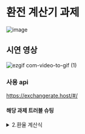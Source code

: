 # 환전 계산기 과제

![image](https://user-images.githubusercontent.com/108774881/217484659-17578798-aba1-4f87-b3cf-57d4bcca2e8d.png)

## 시연 영상

![ezgif com-video-to-gif (1)](https://user-images.githubusercontent.com/108774881/217489257-8dfe3432-f8ac-4c1e-b2e1-06eaae562ec0.gif)

###  사용 api
https://exchangerate.host/#/
#### 해당 과제 트러블 슈팅
<details>
<summary>2.환율 계산식</summary>
<div markdown="1">
  

|관련사항| 내용  |
|--------|----------|
|문제|  api에서 제공되는 환율은 USD 를 base 로 환율을 제공해주는데 USD 가 아닌 다른 나라와 다른나라의 통화를 환전하기 위해선 계산 식이 필요했다. |
|해결과정 설명|-해결방안- 환율 계산식이 어떻게 적용 되는지 직접 써보면서 파악 (USD 달러 / 해당 나라의 환율) * 다른 나라의 환율 을 계산하게 되면 환전 계산이 적용되는것을 알았고 코드에 도입시켜 해결|
|과정1 | ![개선사항](![image](https://user-images.githubusercontent.com/108774881/217561326-c6796012-14ee-4ea7-a3e6-f10b5239371a.png)|


</div>
</details>
